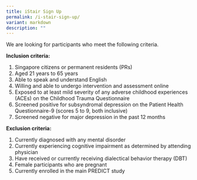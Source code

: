 ```yaml
---
title: iStair Sign Up
permalink: /i-stair-sign-up/
variant: markdown
description: ""
---
```

<p>We are looking for participants who meet the following criteria.</p>

**Inclusion criteria:**

1. Singapore citizens or permanent residents (PRs)
2. Aged 21 years to 65 years
3. Able to speak and understand English
4. Willing and able to undergo intervention and assessment online
5. Exposed to at least mild severity of any adverse childhood experiences (ACEs) on the Childhood Trauma Questionnaire 
6. Screened positive for subsyndromal depression on the Patient Health Questionnaire-9 (scores 5 to 9, both inclusive)
7. Screened negative for major depression in the past 12 months

**Exclusion criteria:**
1. Currently diagnosed with any mental disorder
2. Currently experiencing cognitive impairment as determined by attending physician
3. Have received or currently receiving dialectical behavior therapy (DBT)
4. Female participants who are pregnant
5. Currently enrolled in the main PREDICT study


